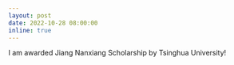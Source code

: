 ```yaml
---
layout: post
date: 2022-10-28 08:00:00
inline: true
---
```


I am awarded Jiang Nanxiang Scholarship by Tsinghua University!
